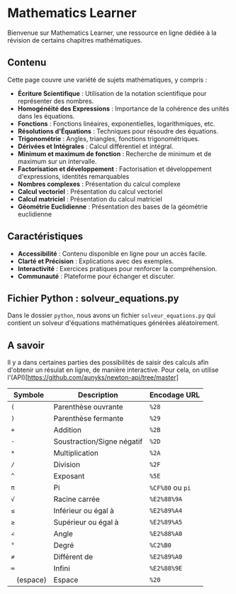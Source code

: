 # Mathematics Learner

Bienvenue sur Mathematics Learner, une ressource en ligne dédiée à la révision de certains chapitres mathématiques.

## Contenu

Cette page couvre une variété de sujets mathématiques, y compris :

- **Écriture Scientifique** : Utilisation de la notation scientifique pour représenter des nombres.
- **Homogénéité des Expressions** : Importance de la cohérence des unités dans les équations.
- **Fonctions** : Fonctions linéaires, exponentielles, logarithmiques, etc.
- **Résolutions d'Équations** : Techniques pour résoudre des équations.
- **Trigonométrie** : Angles, triangles, fonctions trigonométriques.
- **Dérivées et Intégrales** : Calcul différentiel et intégral.
- **Minimum et maximum de fonction** : Recherche de minimum et de maximum sur un intervalle.
- **Factorisation et développement** : Factorisation et développement d'expressions, identités remarquables
- **Nombres complexes** : Présentation du calcul complexe
- **Calcul vectoriel** : Présentation du calcul vectoriel
- **Calcul matriciel** : Présentation du calcul matriciel
- **Géométrie Euclidienne** : Présentation des bases de la géométrie euclidienne

## Caractéristiques

- **Accessibilité** : Contenu disponible en ligne pour un accès facile.
- **Clarté et Précision** : Explications avec des exemples.
- **Interactivité** : Exercices pratiques pour renforcer la compréhension.
- **Communauté** : Plateforme pour échanger et discuter.

## Fichier Python : solveur_equations.py

Dans le dossier `python`, nous avons un fichier `solveur_equations.py` qui contient un solveur d'équations mathématiques générées aléatoirement.

## A savoir

Il y a dans certaines parties des possibilités de saisir des calculs afin d'obtenir un résulat en ligne, de manière interactive. Pour cela, on utilise l'(API)[https://github.com/aunyks/newton-api/tree/master]

| Symbole        | Description                   | Encodage URL   |
|----------------|-------------------------------|----------------|
| `(`            | Parenthèse ouvrante           | `%28`          |
| `)`            | Parenthèse fermante           | `%29`          |
| `+`            | Addition                      | `%2B`          |
| `-`            | Soustraction/Signe négatif    | `%2D`          |
| `*`            | Multiplication                | `%2A`          |
| `/`            | Division                      | `%2F`          |
| `^`            | Exposant                      | `%5E`          |
| `π`            | Pi                            | `%CF%80` ou `pi` |
| `√`            | Racine carrée                 | `%E2%88%9A`    |
| `≤`            | Inférieur ou égal à           | `%E2%89%A4`    |
| `≥`            | Supérieur ou égal à           | `%E2%89%A5`    |
| `∠`            | Angle                         | `%E2%88%A0`    |
| `°`            | Degré                         | `%C2%B0`       |
| `≠`            | Différent de                  | `%E2%89%A0`    |
| `∞`            | Infini                        | `%E2%88%9E`    |
| ` ` (espace)   | Espace                        | `%20`          |
